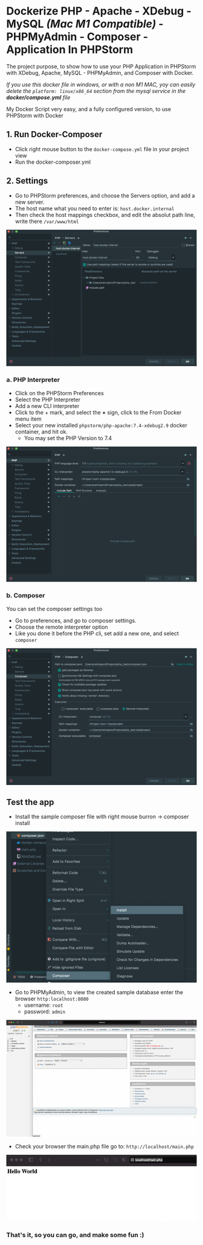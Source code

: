 # Dockerize PHP - Apache - XDebug - MySQL _(Mac M1 Compatible)_ - PHPMyAdmin - Composer - Application In PHPStorm


The project purpose, to show how to use your PHP Application in PHPStorm with XDebug, Apache, MySQL - PHPMyAdmin, and Composer with Docker.

_If you use this docker file in windows, or with a non M1 MAC, yoy can easily delete the `platform: linux/x86_64` section from the mysql service in the **docker/compose.yml** file_

My Docker Script very easy, and a fully configured version, to use PHPStorm with Docker


## 1. Run Docker-Composer

* Click right mouse button to the `docker-compose.yml` file in your project view 
* Run the docker-composer.yml

## 2. Settings

* Go to PHPStorm preferences, and choose the Servers option, and add a new server.
* The host name what you need to enter is: `host.docker.internal`
* Then check the host mappings checkbox, and edit the absolut path line, write there `/var/www/html`

![](images/screen_1.png)

### a. PHP Interpreter 

* Click on the PHPStorm Preferences
* Select the PHP Interpreter
* Add a new CLI interpreter
* Click to the + mark, and select the **+** sign, click to the From Docker menu item
* Select your new installed `phpstorm/php-apache:7.4-xdebug2.9` docker container, and hit ok.
  * You may set the PHP Version to 7.4

![](images/screen_2.png)

### b. Composer

You can set the composer settings too

* Go to preferences, and go to composer settings.
* Choose the remote interpreter option
* Like you done it before the PHP cli, set add a new one, and select `composer`

![](images/screen_3.png)

## Test the app

* Install the sample composer file with right mouse burron -> composer install

![](images/screen_4.png)

* Go to PHPMyAdmin, to view the created sample database enter the browser `http:localhost:8080`
  * username: `root`
  * password: `admin`

![](images/screen_5.png)

* Check your browser the main.php file go to: `http://localhost/main.php`

![](images/screen_6.png)

### That's it, so you can go, and make some fun :)

